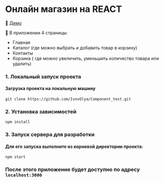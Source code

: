 # Онлайн магазин на REACT

:tada: [Демо](https://ivnvolya.github.io/Online_store_react/)

:large_blue_circle: В приложении 4 страницы:
- Главная
- Каталог (где можно выбрать и добавить товар в корзину)
- Контакты
- Корзина ( где можно увеличить, уменьшить количество товара или удалить)


### 1. Локальный запуск проекта</h3>
#### Загрузка проекта на локальную машину</h4>

```
git clone https://github.com/IvnvOlya/Component_test.git
```

### 2. Установка зависимостей

```
npm install
```

### 3. Запуск сервера для разработки
#### Для его запуска выполните из корневой директории проекта:

```
npm start
```

### После этого приложение будет доступно по адресу ``` localhost:3000 ```
